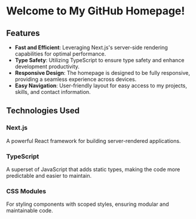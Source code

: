 
# Welcome to My GitHub Homepage!

## Features

- **Fast and Efficient**: Leveraging Next.js's server-side rendering capabilities for optimal performance.
- **Type Safety**: Utilizing TypeScript to ensure type safety and enhance development productivity.
- **Responsive Design**: The homepage is designed to be fully responsive, providing a seamless experience across devices.
- **Easy Navigation**: User-friendly layout for easy access to my projects, skills, and contact information.

## Technologies Used

### Next.js
A powerful React framework for building server-rendered applications.

### TypeScript
A superset of JavaScript that adds static types, making the code more predictable and easier to maintain.

### CSS Modules
For styling components with scoped styles, ensuring modular and maintainable code.

